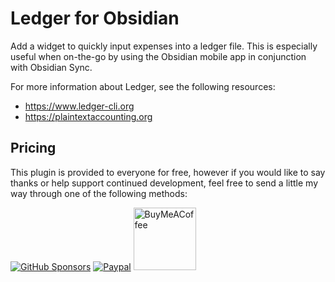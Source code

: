 # Ledger for Obsidian

Add a widget to quickly input expenses into a ledger file. This is especially useful when on-the-go by using the Obsidian mobile app in conjunction with Obsidian Sync.

For more information about Ledger, see the following resources:

- <https://www.ledger-cli.org>
- <https://plaintextaccounting.org>

## Pricing

This plugin is provided to everyone for free, however if you would like to
say thanks or help support continued development, feel free to send a little
my way through one of the following methods:

[![GitHub Sponsors](https://img.shields.io/github/sponsors/tgrosinger?style=social)](https://github.com/sponsors/tgrosinger)
[![Paypal](https://img.shields.io/badge/paypal-tgrosinger-yellow?style=social&logo=paypal)](https://paypal.me/tgrosinger)
[<img src="https://cdn.buymeacoffee.com/buttons/v2/default-yellow.png" alt="BuyMeACoffee" width="100">](https://www.buymeacoffee.com/tgrosinger)